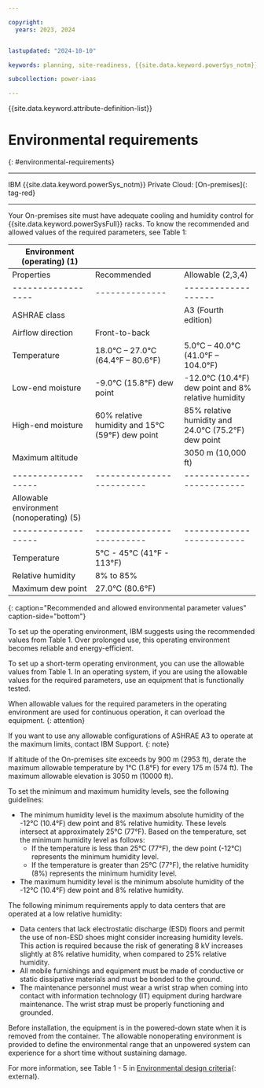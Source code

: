 ```yaml
---

copyright:
  years: 2023, 2024


lastupdated: "2024-10-10"

keywords: planning, site-readiness, {{site.data.keyword.powerSys_notm}}, private cloud, environment, environmental requirement

subcollection: power-iaas

---
```


{{site.data.keyword.attribute-definition-list}}

# Environmental requirements
{: #environmental-requirements}

---

IBM {{site.data.keyword.powerSys_notm}} Private Cloud: [On-premises]{: tag-red}

---

Your On-premises site must have adequate cooling and humidity control for {{site.data.keyword.powerSysFull}} racks. To know the recommended and allowed values of the required parameters, see Table 1:

| Environment (operating) (1)                                           | | |
|---------------------------------------------------------------------- | --- | --- |
| Properties        | Recommended    | Allowable (2,3,4)   |
| ------------------| -------------- | ------------------- |
| ASHRAE class      |                | A3 (Fourth edition) |
| Airflow direction | Front-to-back  |                     |
| Temperature       | 18.0°C – 27.0°C (64.4°F – 80.6°F) | 5.0°C – 40.0°C (41.0°F – 104.0°F) |
| Low-end moisture  | -9.0°C (15.8°F) dew point | -12.0°C (10.4°F) dew point and 8% relative humidity|
| High-end moisture | 60% relative humidity and 15°C (59°F) dew point | 85% relative humidity and 24.0°C (75.2°F) dew point |
| Maximum altitude  |                           | 3050 m (10,000 ft) |
|-------------------| ------------------------- | ------------------------- |
| Allowable environment (nonoperating) (5)                       | | |
|-------------------| ------------------------- | -------------------------  |
| Temperature       | 5°C - 45°C (41°F - 113°F) |  |
| Relative humidity | 8% to 85% |  |
| Maximum dew point | 27.0°C (80.6°F) |  |
{: caption="Recommended and allowed environmental parameter values" caption-side="bottom"}

To set up the operating environment, IBM suggests using the recommended values from Table 1. Over prolonged use, this operating environment becomes reliable and energy-efficient.

To set up a short-term operating environment, you can use the allowable values from Table 1. In an operating system, if you are using the allowable values for the required parameters, use an equipment that is functionally tested.

When allowable values for the required parameters in the operating environment are used for continuous operation, it can overload the equipment.
{: attention}

If you want to use any allowable configurations of ASHRAE A3 to operate at the maximum limits, contact IBM Support.
{: note}

If altitude of the On-premises site exceeds by 900 m (2953 ft), derate the maximum allowable temperature by 1°C (1.8°F) for every 175 m (574 ft). The maximum allowable elevation is 3050 m (10000 ft).

To set the minimum and maximum humidity levels, see the following guidelines:
*  The minimum humidity level is the maximum absolute humidity of the -12°C (10.4°F) dew point and 8% relative humidity. These levels intersect at approximately 25°C (77°F). Based on the temperature, set the minimum humidity level as follows:
   -  If the temperature is less than 25°C (77°F), the dew point (-12°C) represents the minimum humidity level.
   -  If the temperature is greater than 25°C (77°F), the relative humidity (8%) represents the minimum humidity level.
*  The maximum humidity level is the minimum absolute humidity of the -12°C (10.4°F) dew point and 8% relative humidity.

The following minimum requirements apply to data centers that are operated at a low relative humidity:
*  Data centers that lack electrostatic discharge (ESD) floors and permit the use of non-ESD shoes might consider increasing humidity levels. This action is required because the risk of generating 8 kV increases slightly at 8% relative humidity, when compared to 25% relative humidity.
*  All mobile furnishings and equipment must be made of conductive or static dissipative materials and must be bonded to the ground.
*  The maintenance personnel must wear a wrist strap when coming into contact with information technology (IT) equipment during hardware maintenance. The wrist strap must be properly functioning and grounded.

Before installation, the equipment is in the powered-down state when it is removed from the container. The allowable nonoperating environment is provided to define the environmental range that an unpowered system can experience for a short time without sustaining damage.

For more information, see Table 1 - 5 in [Environmental design criteria](https://www.ibm.com/docs/en/power10/9080-HEX?topic=planning-environmental-design-criteria){: external}.
